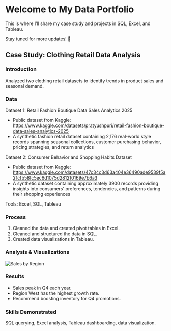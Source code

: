 # Welcome to My Data Portfolio  

This is where I’ll share my case study and projects in SQL, Excel, and Tableau.  

Stay tuned for more updates! 🚀  

## Case Study: Clothing Retail Data Analysis

### Introduction
Analyzed two clothing retail datasets to identify trends in product sales and seasonal demand.

### Data
Dataset 1: Retail Fashion Boutique Data Sales Analytics 2025

- Public dataset from Kaggle: https://www.kaggle.com/datasets/pratyushpuri/retail-fashion-boutique-data-sales-analytics-2025
- A synthetic fashion retail dataset containing 2,176 real-world style records spanning seasonal collections, customer purchasing behavior, pricing strategies, and return analytics

Dataset 2: Consumer Behavior and Shopping Habits Dataset

- Public dataset from Kaggle: https://www.kaggle.com/datasets/47c34c3d63a404e36490ade9539f5a21cfb58fc5ec6d1075d281210169e7b6a3
- A synthetic dataset containing approximately 3900 records providing insights into consumers' preferences, tendencies, and patterns during their shopping experiences
   
Tools: Excel, SQL, Tableau

### Process
1. Cleaned the data and created pivot tables in Excel.
2. Cleaned and structured the data in SQL.
3. Created data visualizations in Tableau.

### Analysis & Visualizations
![Sales by Region](images/sales_by_region.png)

### Results
- Sales peak in Q4 each year.
- Region West has the highest growth rate.
- Recommend boosting inventory for Q4 promotions.

### Skills Demonstrated
SQL querying, Excel analysis, Tableau dashboarding, data visualization.
